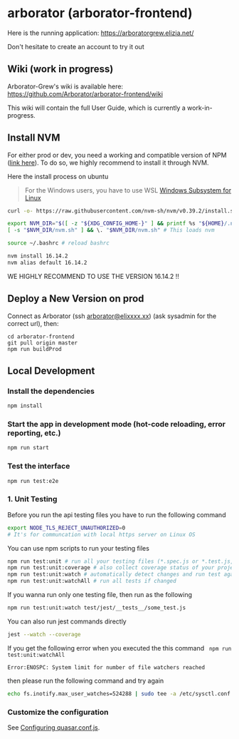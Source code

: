 # arborator (arborator-frontend)

Here is the running application: https://arboratorgrew.elizia.net/

Don't hesitate to create an account to try it out

## Wiki (work in progress)

Arborator-Grew's wiki is available here: https://github.com/Arborator/arborator-frontend/wiki

This wiki will contain the full User Guide, which is currently a work-in-progress.

## Install NVM
For either prod or dev, you need a working and compatible version of NPM ([link here](https://github.com/nvm-sh/nvm)). To do so, we highly recommend to install it through NVM.

Here the install process on ubuntu 

> For the Windows users, you have to use WSL [Windows Subsystem for Linux](https://learn.microsoft.com/en-us/windows/wsl/install)

```bash
curl -o- https://raw.githubusercontent.com/nvm-sh/nvm/v0.39.2/install.sh | bash

export NVM_DIR="$([ -z "${XDG_CONFIG_HOME-}" ] && printf %s "${HOME}/.nvm" || printf %s "${XDG_CONFIG_HOME}/nvm")"
[ -s "$NVM_DIR/nvm.sh" ] && \. "$NVM_DIR/nvm.sh" # This loads nvm

source ~/.bashrc # reload bashrc

nvm install 16.14.2
nvm alias default 16.14.2
```

WE HIGHLY RECOMMEND TO USE THE VERSION 16.14.2 !!

## Deploy a New Version on prod

Connect as Arborator (ssh arborator@elixxxx.xx) (ask sysadmin for the correct url), then:

```
cd arborator-frontend
git pull origin master
npm run buildProd
```

## Local Development

### Install the dependencies

```bash
npm install
```
### Start the app in development mode (hot-code reloading, error reporting, etc.)

```bash
npm run start
```

### Test the interface

```bash
npm run test:e2e
```

### 1. Unit Testing

Before you run the api testing files you have to run the following command

```bash
export NODE_TLS_REJECT_UNAUTHORIZED=0
# It's for communcation with local https server on Linux OS
```

You can use npm scripts to run your testing files

```bash
npm run test:unit # run all your testing files (*.spec.js or *.test.js, etc)
npm run test:unit:coverage # also collect coverage status of your project
npm run test:unit:watch # automatically detect changes and run test again if changed
npm run test:unit:watchAll # run all tests if changed
```

If you wanna run only one testing file, then run as the following

```bash
npm run test:unit:watch test/jest/__tests__/some_test.js
```

You can also run jest commands directly

```bash
jest --watch --coverage
```

If you get the following error when you executed the this command ` npm run test:unit:watchAll`

`Error:ENOSPC: System limit for number of file watchers reached`

then please run the following command and try again

```bash
echo fs.inotify.max_user_watches=524288 | sudo tee -a /etc/sysctl.conf && sudo sysctl -p
```



### Customize the configuration

See [Configuring quasar.conf.js](https://quasar.dev/quasar-cli/quasar-conf-js).

